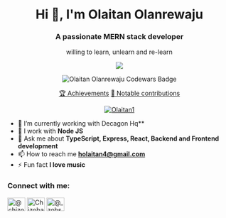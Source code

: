 <h1 align="center">Hi 👋, I'm Olaitan Olanrewaju</h1>
<h3 align="center">A passionate MERN stack developer</h3>
<p align="center"> willing to learn, unlearn and re-learn</p>

<p align="center">
<img src="https://readme-typing-svg.herokuapp.com/?lines=Hi+👋,+I'm+Olaitan;A+MERN+stack+developer;with+Experience;building+unique+softwares;that+solves+problems;I+am+skilled+in+TypeScript;Javascript+,Node+JS+,Express;GraphQl+,React+,NextJS;MongoDB+,Postgres+,MsSQL;Oracle+,GCP+,AWS+,Docker;Kubernates+,VMware+,MCP;HTML/CSS+,PHP;and+many+others&font=Fira%20Code&center=true&width=380&height=50">
</p>

 <p align="center">
<img src="https://www.codewars.com/users/bigOla/badges/large" alt="Olaitan Olanrewaju Codewars Badge">
</p>

<p align="center">
  <tr>
    <th><a href="https://olaitan1palindrome.netlify.app">🏆 Achievements</a></th>
    <th><a href="https://olaitan1.netlify.app/">🎩 Notable contributions</a></th>
  </tr>
 </p>
 
 <p align="center"> <a href="https://github.com/ryo-ma/github-profile-trophy"><img src="https://github-profile-trophy.vercel.app/?username=Olaitan1" alt="Olaitan1" /></a> </p>

- 🔭 I’m currently working with Decagon Hq**
- 🌱 I work with **Node JS**
- 💬 Ask me about **TypeScript, Express, React, Backend and Frontend development**
- 📫 How to reach me **holaitan4@gmail.com**
- ⚡ Fun fact **I love music**
<h3 align="left">Connect with me:</h3>
<p align="left">
<a href="https://twitter.com/Heisuthman" target="blank"><img align="center" src="https://raw.githubusercontent.com/rahuldkjain/github-profile-readme-generator/master/src/images/icons/Social/twitter.svg" alt="@chizoba_victory" height="30" width="40" /></a>
<a href="https://www.linkedin.com/in/olaitan-olanrewaju-216550195/" target="blank"><img align="center" src="https://raw.githubusercontent.com/rahuldkjain/github-profile-readme-generator/master/src/images/icons/Social/linked-in-alt.svg" alt="Chizoba Victory Linkedin" height="30" width="40" /></a>
<a href="https://www.instagram.com/heisuthmano/" target="blank"><img align="center" src="https://raw.githubusercontent.com/rahuldkjain/github-profile-readme-generator/master/src/images/icons/Social/instagram.svg" alt="@_zobs" height="30" width="40" /></a>
</p>
